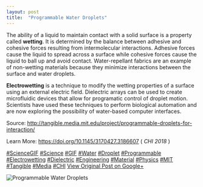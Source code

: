 ```yaml
---
layout: post
title:  "Programmable Water Droplets"
---
```


The ability of a liquid to maintain contact with a solid surface is a property called **wetting**. It is determined by the balance between adhesive and cohesive forces resulting from intermolecular interactions. Adhesive forces cause the liquid to spread across a surface while cohesive forces cause the liquid to ball up and avoid contact. Water-repellant fabrics are an example of non-wetting materials because they minimize interactions between the surface and water droplets.  
  
 **Electrowetting** is a technique to modify the wetting properties of a surface using an external electric field. Dielectric arrays can be used to create microfluidic devices that allow for programatic control of droplet motion. Scientists have used these techniques to perform biological automation and are now exploring the possibility of water-based computer interfaces.  
  
Source: <http://tangible.media.mit.edu/project/programmable-droplets-for-interaction/>  
  
Learn More: <https://doi.org/10.1145/3170427.3186607> ( _CHI 2018_ )  
  
[#ScienceGIF](https://plus.google.com/s/%23ScienceGIF/posts) [#Science](https://plus.google.com/s/%23Science/posts) [#GIF](https://plus.google.com/s/%23GIF/posts) [#Water](https://plus.google.com/s/%23Water/posts) [#Droplet](https://plus.google.com/s/%23Droplet/posts) [#Programmable](https://plus.google.com/s/%23Programmable/posts) [#Electrowetting](https://plus.google.com/s/%23Electrowetting/posts) [#Dielectric](https://plus.google.com/s/%23Dielectric/posts) [#Engineering](https://plus.google.com/s/%23Engineering/posts) [#Material](https://plus.google.com/s/%23Material/posts) [#Physics](https://plus.google.com/s/%23Physics/posts) [#MIT](https://plus.google.com/s/%23MIT/posts) [#Tangible](https://plus.google.com/s/%23Tangible/posts) [#Media](https://plus.google.com/s/%23Media/posts) [#CHI](https://plus.google.com/s/%23CHI/posts)
[View Original Post on Google+](https://plus.google.com/+ColinSullender/posts/atu8XWrT2tu)

![Programmable Water Droplets](/assets/img/2018-06-16-Programmable-Water-Droplets.gif)
